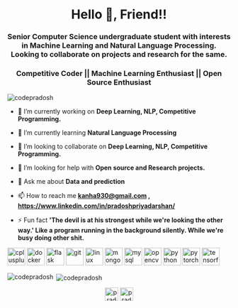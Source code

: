 <h1 align="center">Hello 👋, Friend!!</h1>
<h3 align="center">Senior Computer Science undergraduate student with interests in Machine Learning and Natural Language Processing. Looking to collaborate on projects and research for the same.</h3>
<h3 align="center"> Competitive Coder || Machine Learning Enthusiast || Open Source Enthusiast</h3>
<p align="left"> <img src="https://komarev.com/ghpvc/?username=codepradosh" alt="codepradosh" /> </p>

- 🔭 I’m currently working on **Deep Learning, NLP, Competitive Programming.**

- 🌱 I’m currently learning **Natural Language Processing**

- 👯 I’m looking to collaborate on **Deep Learning, NLP, Competitive Programming.**

- 🤝 I’m looking for help with **Open source and Research projects.**

- 💬 Ask me about **Data and prediction**

- 📫 How to reach me **kanha930@gmail.com , https://www.linkedin.com/in/pradoshpriyadarshan/**

- ⚡ Fun fact **'The devil is at his strongest while we're looking the other way.' Like a program running in the background silently. While we're busy doing other shit.**

<p align="left"><img src="https://devicons.github.io/devicon/devicon.git/icons/cplusplus/cplusplus-original.svg" alt="cplusplus" width="40" height="40"/> <img src="https://devicons.github.io/devicon/devicon.git/icons/docker/docker-original-wordmark.svg" alt="docker" width="40" height="40"/> <img src="https://www.vectorlogo.zone/logos/pocoo_flask/pocoo_flask-icon.svg" alt="flask" width="40" height="40"/> <img src="https://www.vectorlogo.zone/logos/git-scm/git-scm-icon.svg" alt="git" width="40" height="40"/> <img src="https://devicons.github.io/devicon/devicon.git/icons/linux/linux-original.svg" alt="linux" width="40" height="40"/> <img src="https://devicons.github.io/devicon/devicon.git/icons/mongodb/mongodb-original-wordmark.svg" alt="mongodb" width="40" height="40"/> <img src="https://devicons.github.io/devicon/devicon.git/icons/mysql/mysql-original-wordmark.svg" alt="mysql" width="40" height="40"/> <img src="https://www.vectorlogo.zone/logos/opencv/opencv-icon.svg" alt="opencv" width="40" height="40"/> <img src="https://devicons.github.io/devicon/devicon.git/icons/python/python-original.svg" alt="python" width="40" height="40"/> <img src="https://www.vectorlogo.zone/logos/pytorch/pytorch-icon.svg" alt="pytorch" width="40" height="40"/> <img src="https://www.vectorlogo.zone/logos/tensorflow/tensorflow-icon.svg" alt="tensorflow" width="40" height="40"/></p><p><img align="left" src="https://github-readme-stats.vercel.app/api/top-langs/?username=codepradosh&layout=compact&hide=html" alt="codepradosh" /></p>

<p>&nbsp;<img align="center" src="https://github-readme-stats.vercel.app/api?username=codepradosh&show_icons=true" alt="codepradosh" /></p>

<p align="center">
<a href="https://twitter.com/pradosh2000" target="blank"><img align="center" src="https://cdn.jsdelivr.net/npm/simple-icons@3.0.1/icons/twitter.svg" alt="pradosh2000" height="30" width="30" /></a>
<a href="https://linkedin.com/in/pradosh priyadarshan" target="blank"><img align="center" src="https://cdn.jsdelivr.net/npm/simple-icons@3.0.1/icons/linkedin.svg" alt="pradosh priyadarshan" height="30" width="30" /></a>
</p>
